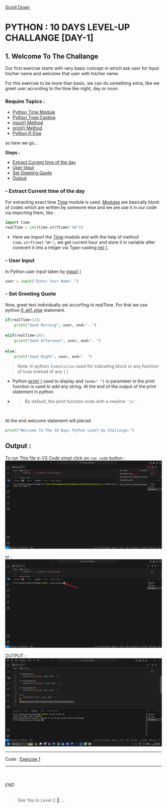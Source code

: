 [Scroll Down](#end)

# PYTHON : 10 DAYS LEVEL-UP CHALLANGE [DAY-1]

## 1. Welcome To The Challange
Our first exercise starts with very basic concept in which ask user for input his/her name and welcome that user with his/her name.

For this exercise to be more than basic, we can do something extra, like we greet user according to the time like night, day or noon.

### Require Topics :
- [Python Time Module](https://docs.python.org/3/library/time.html) 
- [Python Type Casting](https://docs.python.org/3/library/functions.html#int)
- [input() Method](https://docs.python.org/3/library/functions.html#input)
- [print() Method](https://docs.python.org/3/library/functions.html#print)
- [Python If-Else](https://docs.python.org/3/tutorial/controlflow.html#if-statements)

so here we go...


**Steps :**

  - [Extract Current time of the day](#--extract-current-time-of-the-day)
  - [User Input](#--user-input)
  - [Set Greeting Quote](#--set-greeting-quote)
  - [Output](#output)
         

### - Extract Current time of the day
For extracting exact time [Time](https://docs.python.org/3/library/time.html) module is used. [Modules](https://www.w3schools.com/python/python_modules.asp) are basically block of codes which are written by someone else and we are use it in our code via importing them, like :

```python
import time
realTime = int(time.strftime('%H'))
```

* Here we import the [Time](https://docs.python.org/3/library/time.html) module and with the help of method `time.strftime('%H')`, we get current hour and store it in variable after conevert it into a intiger via Type-casting [int( )](https://docs.python.org/3/library/functions.html#int). 

### - User Input
In Python user input taken by [input( )](https://docs.python.org/3/library/functions.html#input)

```python
user = input("Enter Your Name: ")
```

### - Set Greeting Quote
Now, greet text individually set accorfing to realTime. For that we use python [if..elif..else](https://docs.python.org/3/tutorial/controlflow.html#if-statements) statement.

```python
if(realTime<12):
    print("Good Morning", user, end=". ")

elif(realTime<16):
    print("Good Afternoon", user, end=". ")

else:
    print("Good Night", user, end=". ")
```


> Note: In python `Indentation` used for indicating block or any function of loop instead of any { }

* Python [print( )](https://docs.python.org/3/library/functions.html#print) used to display and `[end=" "]` is parameter in the print function is used to add any string. At the end of the output of the print statement in python
  
* > By default, the print function ends with a newline `'\n'`.

<br>

At the end welcome statement will placed
```python
print("Welcome To The 10 Days Python Level-Up Challange.")
```

## Output :
To run This file in VS Code simpl click on `run code` button : 
![image](/img/level1_output/run_1.png) 

or : 
![image](/img/level1_output/run_2.png) 

OUTPUT : 
![image](/img/level1_output/output.png) 

---

Code : 
[Exercise 1](exe1.py) 

---
<br>

###### END


> See You In Level 2 👀....

